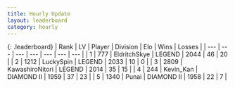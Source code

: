 ```yaml
---
title: Hourly Update
layout: leaderboard
category: hourly
---
```


{: .leaderboard}
| Rank | LV | Player | Division | Elo | Wins | Losses |
| --- | --- | --- | --- | --- | --- | --- |
| <span data-change="1">1</span> | 777 | <span title="ID: 174926">EldritchSkye</span> | LEGEND | <span data-change="12">2044</span> | <span data-change="2">46</span> | <span data-change="0">20</span> |
| <span data-change="-1">2</span> | 1212 | <span title="ID: 498412">LuckySpin</span> | LEGEND | <span data-change="0">2033</span> | <span data-change="0">10</span> | <span data-change="0">0</span> |
| <span data-change="0">3</span> | 2809 | <span title="ID: 164871">KawashiroNitori</span> | LEGEND | <span data-change="0">2014</span> | <span data-change="0">35</span> | <span data-change="0">15</span> |
| <span data-change="0">4</span> | 244 | <span title="ID: 651792">Kevin_Kan</span> | DIAMOND II | <span data-change="0">1959</span> | <span data-change="0">37</span> | <span data-change="0">23</span> |
| <span data-change="0">5</span> | 1340 | <span title="ID: 361226">Punai</span> | DIAMOND II | <span data-change="4">1958</span> | <span data-change="1">22</span> | <span data-change="1">7</span> |